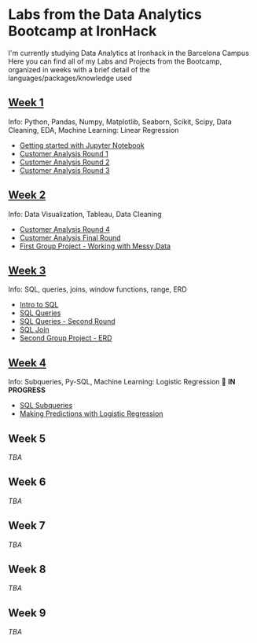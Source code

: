 # Labs from the Data Analytics Bootcamp at IronHack

I'm currently studying Data Analytics at Ironhack in the Barcelona Campus
Here you can find all of my Labs and Projects from the Bootcamp, organized in weeks with a brief detail of the languages/packages/knowledge used

## [**Week 1**](https://github.com/yamilart/DataLabs/tree/main/Week%201)

Info: Python, Pandas, Numpy, Matplotlib, Seaborn, Scikit, Scipy, Data Cleaning, EDA, Machine Learning: Linear Regression

- [Getting started with Jupyter Notebook](https://github.com/yamilart/DataLabs/blob/main/Jupyterlab.ipynb)
- [Customer Analysis Round 1](https://github.com/yamilart/DataLabs/blob/main/Lab-CustomerAnalysisRound1.ipynb)
- [Customer Analysis Round 2](https://github.com/yamilart/DataLabs/blob/main/Lab-CustomerAnalysisRound2.ipynb)
- [Customer Analysis Round 3](https://github.com/yamilart/DataLabs/blob/main/Lab-CustomerAnalysisRound3.ipynb)

## [**Week 2**](https://github.com/yamilart/DataLabs/tree/main/Week%202)

Info: Data Visualization, Tableau, Data Cleaning

- [Customer Analysis Round 4](https://github.com/yamilart/DataLabs/blob/main/Lab-CustomerAnalysisRound4.ipynb)
- [Customer Analysis Final Round](https://github.com/yamilart/DataLabs/blob/main/Lab-CustomerAnalysisFinalRound.ipynb)
- [First Group Project - Working with Messy Data](https://github.com/yamilart/DataLabs/blob/main/First%20Group%20Project.pdf)

## [**Week 3**](https://github.com/yamilart/DataLabs/tree/main/Week%203)

Info: SQL, queries, joins, window functions, range, ERD

- [Intro to SQL](https://github.com/yamilart/DataLabs/blob/main/Lab-SQL-intro.sql)
- [SQL Queries](https://github.com/yamilart/DataLabs/blob/main/Lab-SQL-Queries.sql)
- [SQL Queries - Second Round](https://github.com/yamilart/DataLabs/blob/main/Lab-SQL-Queries-Day-2.sql)
- [SQL Join](https://github.com/yamilart/DataLabs/blob/main/Lab-SQL-join.sql)
- [Second Group Project - ERD](https://github.com/yamilart/DataLabs/blob/main/ERD%20Second%20Group%20Project.pdf)

## [**Week 4**](https://github.com/yamilart/DataLabs/tree/main/Week%204)

Info: Subqueries, Py-SQL, Machine Learning: Logistic Regression 📝 **IN PROGRESS**

- [SQL Subqueries](https://github.com/yamilart/DataLabs/blob/main/Lab-SQL-Subqueries.sql)
- [Making Predictions with Logistic Regression](https://github.com/yamilart/DataLabs/blob/main/Lab-Making-predictions-with-logistic-regression.ipynb)

## **Week 5**

*TBA*

## **Week 6**

*TBA*

## **Week 7**

*TBA*

## **Week 8**

*TBA*

## **Week 9**

*TBA*
